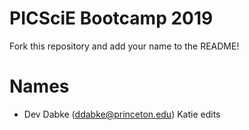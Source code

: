 # PICSciE Bootcamp 2019
Fork this repository and add your name to the README!

# Names
 - Dev Dabke (ddabke@princeton.edu)
Katie edits 

